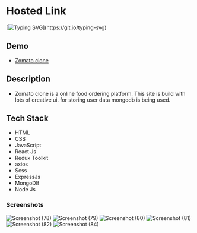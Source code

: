 # Hosted Link
[![Typing SVG](https://readme-typing-svg.demolab.com?font=Fira+Code&pause=1000&color=F7701A&random=false&width=435&lines=Hi!+Guys++%F0%9F%91%8B;This+is+my+zomato+clone+Project.)](https://git.io/typing-svg)


## Demo

- [Zomato clone](https://priyojeet-zomato-clone.vercel.app/)

## Description
- Zomato clone is a online food ordering platform. This site is build with lots of creative ui. for storing user data mongodb is being used.

## Tech Stack

- HTML
- CSS
- JavaScript
- React Js
- Redux Toolkit
- axios
- Scss
- ExpressJs
- MongoDB
- Node Js

### Screenshots
![Screenshot (78)](https://github.com/user-attachments/assets/81433137-d846-49a4-aa58-057d5f650568)
![Screenshot (79)](https://github.com/user-attachments/assets/d34ebb8a-b4e2-4105-9110-415db76c9fcb)
![Screenshot (80)](https://github.com/user-attachments/assets/7b38f9d7-291c-410f-a6ff-de375e5bd983)
![Screenshot (81)](https://github.com/user-attachments/assets/34690176-56d3-4ee2-b62e-ff129327db17)
![Screenshot (82)](https://github.com/user-attachments/assets/57e02309-179f-4bc6-b74e-4f6a7afc303e)
![Screenshot (84)](https://github.com/user-attachments/assets/fb668974-0d08-460f-97a4-40ca633e76f5)
